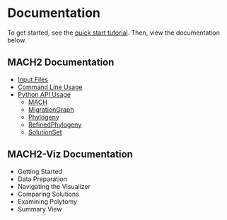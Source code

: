 <!-- markdownlint-disable MD007 -->

# Documentation

To get started, see the [quick start tutorial](quickstart.md). Then, view the documentation below.

## MACH2 Documentation

- [Input Files](docs/inputs.md)
- [Command Line Usage](docs/cmdline.md)
- [Python API Usage](docs/python_mach2.md)
    - [MACH](docs/api/mach.md)
    - [MigrationGraph](docs/api/migrationgraph.md)
    - [Phylogeny](docs/api/phylogeny.md)
    - [RefinedPhylogeny](docs/api/refinedphylogeny.md)
    - [SolutionSet](docs/api/solutionset.md)

## MACH2-Viz Documentation

- Getting Started
- Data Preparation
- Navigating the Visualizer
- Comparing Solutions
- Examining Polytomy
- Summary View
